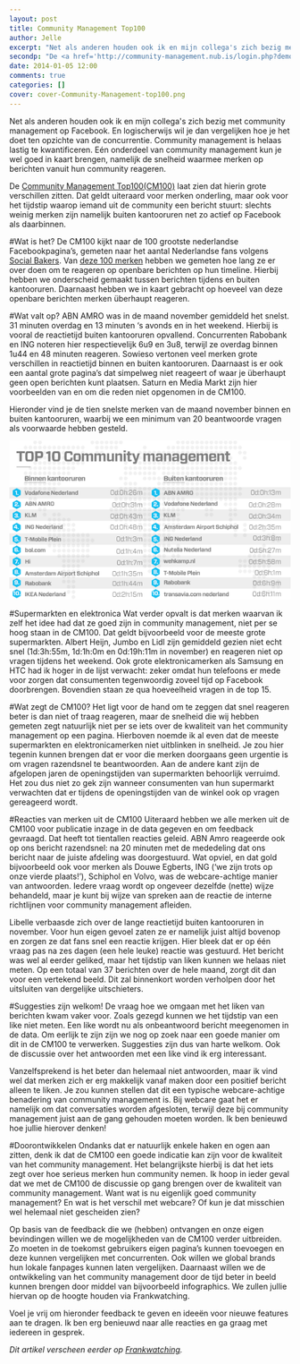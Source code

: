 ```yaml
---
layout: post
title: Community Management Top100
author: Jelle
excerpt: "Net als anderen houden ook ik en mijn collega's zich bezig met community management op Facebook. En logischerwijs wil je dan vergelijken hoe je het doet ten opzichte van de concurrentie. Community management is helaas lastig te kwantificeren. Eén onderdeel van community management kun je wel goed in kaart brengen, namelijk de snelheid waarmee merken op berichten vanuit hun community reageren."
secondp: "De <a href='http://community-management.nub.is/login.php?demo=frankwatching' target='_blank'>Community Management Top100 (CM100)</a> laat zien dat hierin grote verschillen zitten. Dat geldt uiteraard voor merken onderling, maar ook voor het tijdstip waarop iemand uit de community een bericht stuurt: slechts weinig merken zijn namelijk buiten kantooruren net zo actief op Facebook als daarbinnen."
date: 2014-01-05 12:00
comments: true
categories: []
cover: cover-Community-Management-top100.png
---
```


Net als anderen houden ook ik en mijn collega's zich bezig met community management op Facebook. En logischerwijs wil je dan vergelijken hoe je het doet ten opzichte van de concurrentie. Community management is helaas lastig te kwantificeren. Eén onderdeel van community management kun je wel goed in kaart brengen, namelijk de snelheid waarmee merken op berichten vanuit hun community reageren.

De <a href="http://community-management.nub.is/login.php?demo=frankwatching" target="_blank">Community Management Top100(CM100)</a> laat zien dat hierin grote verschillen zitten. Dat geldt uiteraard voor merken onderling, maar ook voor het tijdstip waarop iemand uit de community een bericht stuurt: slechts weinig merken zijn namelijk buiten kantooruren net zo actief op Facebook als daarbinnen.

#Wat is het?
De CM100 kijkt naar de 100 grootste nederlandse Facebookpagina’s, gemeten naar het aantal Nederlandse fans volgens <a href="http://www.socialbakers.com/facebook-pages/brands/country/netherlands/" target="_blank">Social Bakers</a>. Van <a href="http://community-management.nub.is/about.php" target="_blank">deze 100 merken</a> hebben we gemeten hoe lang ze er over doen om te reageren op openbare berichten op hun timeline. Hierbij hebben we onderscheid gemaakt tussen berichten tijdens en buiten kantooruren. Daarnaast hebben we in kaart gebracht op hoeveel van deze openbare berichten merken überhaupt reageren.

#Wat valt op?
ABN AMRO was in de maand november gemiddeld het snelst. 31 minuten overdag en 13 minuten ‘s avonds en in het weekend. Hierbij is vooral de reactietijd buiten kantooruren opvallend. Concurrenten Rabobank en ING noteren hier respectievelijk 6u9 en 3u8, terwijl ze overdag binnen 1u44 en 48 minuten reageren. Sowieso vertonen veel merken grote verschillen in reactietijd binnen en buiten kantooruren. Daarnaast is er ook een aantal grote pagina’s dat simpelweg niet reageert of waar je überhaupt geen open berichten kunt plaatsen. Saturn en Media Markt zijn hier voorbeelden van en om die reden niet opgenomen in de CM100.

Hieronder vind je de tien snelste merken van de maand november binnen en buiten kantooruren, waarbij we een minimum van 20 beantwoorde vragen als voorwaarde hebben gesteld.

![top 10 merken binnen en buiten kantooruren november 2013](/assets/blog/img/2014-01-05-Tabel-top-10-artikel.png)

#Supermarkten en elektronica
Wat verder opvalt is dat merken waarvan ik zelf het idee had dat ze goed zijn in community management, niet per se hoog staan in de CM100. Dat geldt bijvoorbeeld voor de meeste grote supermarkten. Albert Heijn, Jumbo en Lidl zijn gemiddeld gezien niet echt snel (1d:3h:55m, 1d:1h:0m en 0d:19h:11m in november) en reageren niet op vragen tijdens het weekend. Ook grote elektronicamerken als Samsung en HTC had ik hoger in de lijst verwacht: zeker omdat hun telefoons er mede voor zorgen dat consumenten tegenwoordig zoveel tijd op Facebook doorbrengen. Bovendien staan ze qua hoeveelheid vragen in de top 15.

#Wat zegt de CM100?
Het ligt voor de hand om te zeggen dat snel reageren beter is dan niet of traag reageren, maar de snelheid die wij hebben gemeten zegt natuurlijk niet per se iets over de kwaliteit van het community management op een pagina. Hierboven noemde ik al even dat de meeste supermarkten en elektronicamerken niet uitblinken in snelheid. Je zou hier tegenin kunnen brengen dat er voor die merken doorgaans geen urgentie is om vragen razendsnel te beantwoorden. Aan de andere kant zijn de afgelopen jaren de openingstijden van supermarkten behoorlijk verruimd. Het zou dus niet zo gek zijn wanneer consumenten van hun supermarkt verwachten dat er tijdens de openingstijden van de winkel ook op vragen gereageerd wordt.

#Reacties van merken uit de CM100
Uiteraard hebben we alle merken uit de CM100 voor publicatie inzage in de data gegeven en om feedback gevraagd. Dat heeft tot tientallen reacties geleid. ABN Amro reageerde ook op ons bericht razendsnel: na 20 minuten met de mededeling dat ons bericht naar de juiste afdeling was doorgestuurd. Wat opviel, en dat gold bijvoorbeeld ook voor merken als Douwe Egberts, ING (‘we zijn trots op onze vierde plaats!’), Schiphol en Volvo, was de webcare-achtige manier van antwoorden. Iedere vraag wordt op ongeveer dezelfde (nette) wijze behandeld, maar je kunt bij wijze van spreken aan de reactie de interne richtlijnen voor community management afleiden.

Libelle verbaasde zich over de lange reactietijd buiten kantooruren in november. Voor hun eigen gevoel zaten ze er namelijk juist altijd bovenop en zorgen ze dat fans snel een reactie krijgen. Hier bleek dat er op één vraag pas na zes dagen (een hele leuke) reactie was gestuurd. Het bericht was wel al eerder geliked, maar het tijdstip van liken kunnen we helaas niet meten. Op een totaal van 37 berichten over de hele maand, zorgt dit dan voor een vertekend beeld. Dit zal binnenkort worden verholpen door het uitsluiten van dergelijke uitschieters.

#Suggesties zijn welkom!
De vraag hoe we omgaan met het liken van berichten kwam vaker voor. Zoals gezegd kunnen we het tijdstip van een like niet meten. Een like wordt nu als onbeantwoord bericht meegenomen in de data. Om eerlijk te zijn zijn we nog op zoek naar een goede manier om dit in de CM100 te verwerken. Suggesties zijn dus van harte welkom. Ook de discussie over het antwoorden met een like vind ik erg interessant.

Vanzelfsprekend is het beter dan helemaal niet antwoorden, maar ik vind wel dat merken zich er erg makkelijk vanaf maken door een positief bericht alleen te liken. Je zou kunnen stellen dat dit een typische webcare-achtige benadering van community management is. Bij webcare gaat het er namelijk om dat conversaties worden afgesloten, terwijl deze bij community management juist aan de gang gehouden moeten worden. Ik ben benieuwd hoe jullie hierover denken!

#Doorontwikkelen
Ondanks dat er natuurlijk enkele haken en ogen aan zitten, denk ik dat de CM100 een goede indicatie kan zijn voor de kwaliteit van het community management. Het belangrijkste hierbij is dat het iets zegt over hoe serieus merken hun community nemen.
Ik hoop in ieder geval dat we met de CM100 de discussie op gang brengen over de kwaliteit van community management. Want wat is nu eigenlijk goed community management? En wat is het verschil met webcare? Of kun je dat misschien wel helemaal niet gescheiden zien?

Op basis van de feedback die we (hebben) ontvangen en onze eigen bevindingen willen we de mogelijkheden van de CM100 verder uitbreiden. Zo moeten in de toekomst gebruikers eigen pagina’s kunnen toevoegen en deze kunnen vergelijken met concurrenten. Ook willen we global brands hun lokale fanpages kunnen laten vergelijken. Daarnaast willen we de ontwikkeling van het community management door de tijd beter in beeld kunnen brengen door middel van bijvoorbeeld infographics. We zullen jullie hiervan op de hoogte houden via Frankwatching.

Voel je vrij om hieronder feedback te geven en ideeën voor nieuwe features aan te dragen. Ik ben erg benieuwd naar alle reacties en ga graag met iedereen in gesprek.

_Dit artikel verscheen eerder op <a href="http://www.frankwatching.com/archive/2013/12/19/community-management-top-100-welk-merk-reageert-het-snelst/" target="_blank">Frankwatching</a>._
